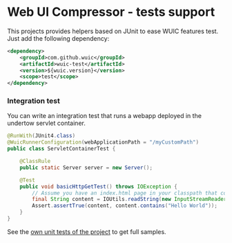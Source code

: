 Web UI Compressor - tests support
=========

This projects provides helpers based on JUnit to ease WUIC features test. Just add the following dependency:

```xml
<dependency>
    <groupId>com.github.wuic</groupId>
	<artifactId>wuic-test</artifactId>
	<version>${wuic.version}</version>
    <scope>test</scope>
</dependency>
```

### Integration test

You can write an integration test that runs a webapp deployed in the undertow servlet container.

```java
@RunWith(JUnit4.class)
@WuicRunnerConfiguration(webApplicationPath = "/myCustomPath")
public class ServletContainerTest {

    @ClassRule
    public static Server server = new Server();

    @Test
    public void basicHttpGetTest() throws IOException {
        // Assume you have an index.html page in your classpath that contains "Hello World" string
        final String content = IOUtils.readString(new InputStreamReader(server.get("/index.html").getEntity().getContent()));
        Assert.assertTrue(content, content.contains("Hello World"));
    }
}
```

See the [own unit tests of the project](https://github.com/wuic/wuic-test/tree/master/src/test/java/com/github/test/testthetest) to get full samples.
